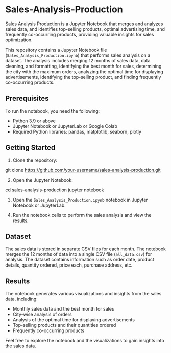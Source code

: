 # Sales-Analysis-Production
Sales Analysis Production is a Jupyter Notebook that merges and analyzes sales data, and identifies top-selling products, optimal advertising time, and frequently co-occurring products, providing valuable insights for sales optimization.

This repository contains a Jupyter Notebook file (`Sales_Analysis_Production.ipynb`) that performs sales analysis on a dataset. The analysis includes merging 12 months of sales data, data cleaning, and formatting, identifying the best month for sales, determining the city with the maximum orders, analyzing the optimal time for displaying advertisements, identifying the top-selling product, and finding frequently co-occurring products.

## Prerequisites

To run the notebook, you need the following:

- Python 3.9 or above
- Jupyter Notebook or JupyterLab or Google Colab
- Required Python libraries: pandas, matplotlib, seaborn, plotly

## Getting Started

1. Clone the repository:

git clone https://github.com/your-username/sales-analysis-production.git



2. Open the Jupyter Notebook:

cd sales-analysis-production
jupyter notebook



3. Open the `Sales_Analysis_Production.ipynb` notebook in Jupyter Notebook or JupyterLab.

4. Run the notebook cells to perform the sales analysis and view the results.

## Dataset

The sales data is stored in separate CSV files for each month. The notebook merges the 12 months of data into a single CSV file (`all_data.csv`) for analysis. The dataset contains information such as order date, product details, quantity ordered, price each, purchase address, etc.

## Results

The notebook generates various visualizations and insights from the sales data, including:

- Monthly sales data and the best month for sales
- City-wise analysis of orders
- Analysis of the optimal time for displaying advertisements
- Top-selling products and their quantities ordered
- Frequently co-occurring products

Feel free to explore the notebook and the visualizations to gain insights into the sales data.

